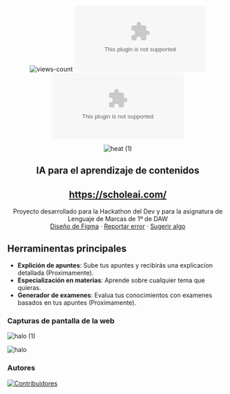 <div align="center">
  
![views-count](https://komarev.com/ghpvc/?username=monge116&style=for-the-badge&color=red)
[![Contributors][contributors-shield]][contributors-url]
[![Stargazers][stars-shield]][stars-url]



![heat (1)](https://github.com/LucasLazaroJoswig/SCHOLE.ai/assets/145221541/e800a197-b92b-4120-a48e-47c90052fb5a)


## IA para el aprendizaje de contenidos
## https://scholeai.com/

Proyecto desarrollado para la Hackathon del Dev y para la asignatura de Lenguaje de Marcas de 1º de DAW\
[Diseño de Figma](https://www.figma.com/file/eWo2mdORMwxsVvnKnIAul9/Hackathon?type=design&node-id=0-1&mode=design&t=MSCHtQtmoSznmgsI-0) · [Reportar error](https:/LucasLazaroJoswig/SCHOLE.ai/github.com//issues) · [Sugerir algo](https://github.com/LucasLazaroJoswig/SCHOLE.ai/issues)

</div>

## Herraminentas principales

- **Explición de apuntes**: Sube tus apuntes y recibirás una explicacion detallada (Proximamente).
- **Especialización en materias**: Aprende sobre cualquier tema que quieras.
- **Generador de examenes**: Evalua tus conocimientos con examenes basados en tus apuntes (Proximamente).

### Capturas de pantalla de la web

![halo (1)](https://github.com/LucasLazaroJoswig/SCHOLE.ai/assets/145221541/831f30fe-cf1f-4928-928e-d97b632564e0)

![halo](https://github.com/LucasLazaroJoswig/SCHOLE.ai/assets/145221541/a9f59fa7-9858-4506-9438-4f429d1af9a1)


### Autores

[![Contribuidores](https://contrib.rocks/image?repo=LucasLazaroJoswig/SCHOLE.ai)](https://github.com/LucasLazaroJoswig/SCHOLE.ai/graphs/contributors)


[contributors-shield]: https://img.shields.io/github/contributors/LucasLazaroJoswig/SCHOLE.ai?style=for-the-badge&color=orange
[contributors-url]: https://github.com/LucasLazaroJoswig/SCHOLE.ai/graphs/contributors
[stars-shield]: https://img.shields.io/github/stars/LucasLazaroJoswig/SCHOLE.ai?style=for-the-badge&color=yellow
[stars-url]: https://github.com/LucasLazaroJoswig/SCHOLE.ai/stargazers
[views-count]:(https://komarev.com/ghpvc/?username=monge116&color=green)
